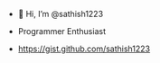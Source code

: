 - 👋 Hi, I’m @sathish1223

- Programmer Enthusiast
-  https://gist.github.com/sathish1223


<!---
sathish1223/sathish1223 is a ✨ special ✨ repository because its `README.md` (this file) appears on your GitHub profile.
You can click the Preview link to take a look at your changes.
--->

